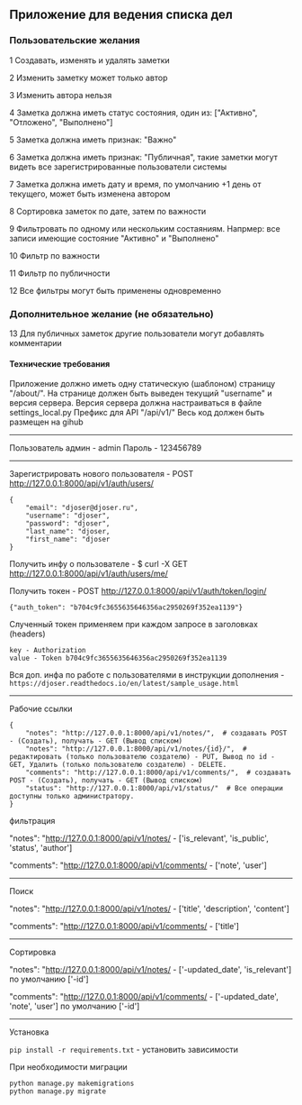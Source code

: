 

## Приложение для ведения списка дел
###  Пользовательские желания
1 Создавать, изменять и удалять заметки

2 Изменить заметку может только автор

3 Изменить автора нельзя

4 Заметка должна иметь статус состояния, один из: ["Активно", "Отложено", "Выполнено"]

5 Заметка должна иметь признак: "Важно"

6 Заметка должна иметь признак: "Публичная", такие заметки могут видеть все зарегистрированные пользователи системы

7 Заметка должна иметь дату и время, по умолчанию +1 день от текущего, может быть изменена автором

8 Сортировка заметок по дате, затем по важности

9 Фильтровать по одному или нескольким состаяниям. Напрмер: все записи имеющие состояние "Активно" и "Выполнено"

10 Фильтр по важности

11 Фильтр по публичности

12 Все фильтры могут быть применены одновременно

### Дополнительное желание (не обязательно)

13 Для публичных заметок другие пользователи могут добавлять комментарии

#### Технические требования

Приложение должно иметь одну статическую (шаблоном) страницу "/about/". На странице должен быть выведен текущий "username" и версия сервера.
Версия сервера должна настраиваться в файле settings_local.py
Префикс для API "/api/v1/"
Весь код должен быть размещен на gihub

----------------------------------------------------

Пользователь админ - admin 
Пароль - 123456789

---------------------------------------------------

Зарегистрировать нового пользователя - POST http://127.0.0.1:8000/api/v1/auth/users/
```
{
    "email": "djoser@djoser.ru",
    "username": "djoser",
    "password": "djoser",
    "last_name": "djoser,
    "first_name": "djoser
}
```


Получить инфу о пользователе - $ curl -X GET http://127.0.0.1:8000/api/v1/auth/users/me/

Получить токен - POST http://127.0.0.1:8000/api/v1/auth/token/login/
```
{"auth_token": "b704c9fc3655635646356ac2950269f352ea1139"}
```
Слученный токен применяем при каждом запросе в заголовках (headers)
```
key - Authorization
value - Token b704c9fc3655635646356ac2950269f352ea1139
```
Вся доп. инфа по работе с пользователями в инструкции дополнения - `https://djoser.readthedocs.io/en/latest/sample_usage.html`

------------------------------------------

Рабочие ссылки 
```
{
    "notes": "http://127.0.0.1:8000/api/v1/notes/",  # создавать POST - (Создать), получать - GET (Вывод списком)
    "notes": "http://127.0.0.1:8000/api/v1/notes/{id}/",  # редактировать (только пользователю создателю) - PUT, Вывод по id - GET, Удалить (только пользователю создателю) - DELETE.
    "comments": "http://127.0.0.1:8000/api/v1/comments/",  # создавать POST - (Создать), получать - GET (Вывод списком)
    "status": "http://127.0.0.1:8000/api/v1/status/"  # Все операции доступны только администратору.
}
```

фильтрация

"notes": "http://127.0.0.1:8000/api/v1/notes/ - ['is_relevant', 'is_public', 'status', 'author']

"comments": "http://127.0.0.1:8000/api/v1/comments/ - ['note', 'user']

------------------------------

Поиск

"notes": "http://127.0.0.1:8000/api/v1/notes/ - ['title', 'description', 'content']

"comments": "http://127.0.0.1:8000/api/v1/comments/ - ['title']

------------------------------

Сортировка

"notes": "http://127.0.0.1:8000/api/v1/notes/ - ['-updated_date', 'is_relevant'] по умолчанию ['-id']

"comments": "http://127.0.0.1:8000/api/v1/comments/ - ['-updated_date', 'note', 'user'] по умолчанию ['-id']

----------------------------------

Установка 

``pip install -r requirements.txt`` - установить зависимости

При необходимости миграции

```
python manage.py makemigrations
python manage.py migrate
```